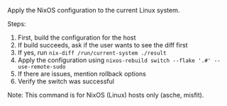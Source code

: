 Apply the NixOS configuration to the current Linux system.

Steps:
1. First, build the configuration for the host
2. If build succeeds, ask if the user wants to see the diff first
3. If yes, run `nix-diff /run/current-system ./result`
4. Apply the configuration using `nixos-rebuild switch --flake '.#' --use-remote-sudo`
5. If there are issues, mention rollback options
6. Verify the switch was successful

Note: This command is for NixOS (Linux) hosts only (asche, misfit).
